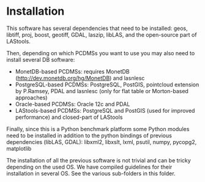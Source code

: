 Installation
====================

This software has several dependencies that need to be installed: 
geos, libtiff, proj, boost, geotiff, GDAL, laszip, libLAS, and the open-source part of LAStools.

Then, depending on which PCDMSs you want to use you may also need to install
several DB software:
 - MonetDB-based PCDMSs: requires MonetDB (http://dev.monetdb.org/hg/MonetDB) and lasnlesc
 - PostgreSQL-based PCDMSs: PostgreSQL, PostGIS, pointcloud extension by P.Ramsey, PDAL and lasnlesc (only for flat table or Morton-based approaches)
 - Oracle-based PCDMSs: Oracle 12c and PDAL
 - LAStools-based PCDMSs: PostgreSQL and PostGIS (used for improved performance) and closed-part of LAStools

Finally, since this is a Python benchmark platform some Python modules need to 
be installed in addition to the python bindings of previous dependencies 
(libLAS, GDAL): libxml2, libxslt, lxml, psutil, numpy, pycopg2, matplotlib

The installation of all the previous software is not trivial and can be tricky 
depending on the used OS. We have compiled guidelines for their installation
in several OS. See the various sub-folders in this folder.
